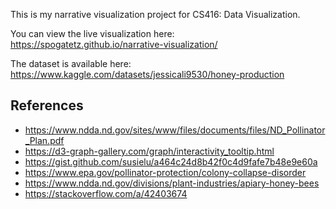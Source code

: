 This is my narrative visualization project for CS416: Data Visualization.

You can view the live visualization here: https://spogatetz.github.io/narrative-visualization/

The dataset is available here: https://www.kaggle.com/datasets/jessicali9530/honey-production

## References
- https://www.ndda.nd.gov/sites/www/files/documents/files/ND_Pollinator_Plan.pdf
- https://d3-graph-gallery.com/graph/interactivity_tooltip.html
- https://gist.github.com/susielu/a464c24d8b42f0c4d9fafe7b48e9e60a
- https://www.epa.gov/pollinator-protection/colony-collapse-disorder
- https://www.ndda.nd.gov/divisions/plant-industries/apiary-honey-bees
- https://stackoverflow.com/a/42403674
